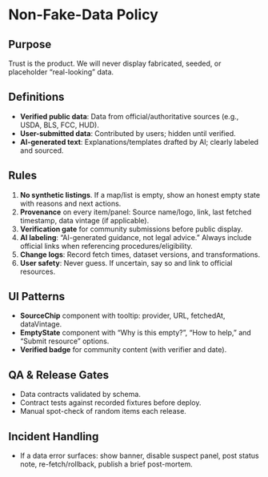 # Non-Fake-Data Policy

## Purpose
Trust is the product. We will never display fabricated, seeded, or placeholder “real-looking” data.

## Definitions
- **Verified public data**: Data from official/authoritative sources (e.g., USDA, BLS, FCC, HUD).
- **User-submitted data**: Contributed by users; hidden until verified.
- **AI-generated text**: Explanations/templates drafted by AI; clearly labeled and sourced.

## Rules
1. **No synthetic listings**. If a map/list is empty, show an honest empty state with reasons and next actions.
2. **Provenance** on every item/panel: Source name/logo, link, last fetched timestamp, data vintage (if applicable).
3. **Verification gate** for community submissions before public display.
4. **AI labeling**: “AI-generated guidance, not legal advice.” Always include official links when referencing procedures/eligibility.
5. **Change logs**: Record fetch times, dataset versions, and transformations.
6. **User safety**: Never guess. If uncertain, say so and link to official resources.

## UI Patterns
- **SourceChip** component with tooltip: provider, URL, fetchedAt, dataVintage.
- **EmptyState** component with “Why is this empty?”, “How to help,” and “Submit resource” options.
- **Verified badge** for community content (with verifier and date).

## QA & Release Gates
- Data contracts validated by schema.
- Contract tests against recorded fixtures before deploy.
- Manual spot-check of random items each release.

## Incident Handling
- If a data error surfaces: show banner, disable suspect panel, post status note, re-fetch/rollback, publish a brief post-mortem.
